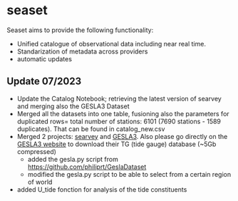 # seaset


Seaset aims to provide the following functionality:

- Unified catalogue of observational data including near real time.
- Standarization of metadata across providers
- automatic updates

## Update 07/2023

- Update the Catalog Notebook; retrieving the latest version of searvey and merging also the GESLA3 Dataset
- Merged all the datasets into one table, fusioning also the parameters for duplicated rows= total number of stations: 6101 (7690 stations - 1589 duplicates). That can be found in catalog_new.csv
- Merged 2 projects: [searvey](https://github.com/oceanmodeling/searvey) and [GESLA3](https://github.com/philiprt/GeslaDataset). Also please go directly on the [GESLA3 website](https://gesla787883612.wordpress.com/downloads/) to download their TG (tide gauge) database (~5Gb compressed)
   - added the gesla.py script from https://github.com/philiprt/GeslaDataset
   - modified the gesla.py script to be able to select from a certain region of world
- added U_tide fonction for analysis of the tide constituents 
